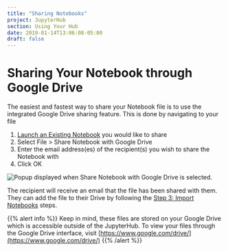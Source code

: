 ```yaml
---
title: "Sharing Notebooks"
project: JupyterHub
section: Using Your Hub
date: 2019-01-14T13:06:08-05:00
draft: false
---
```


# Sharing Your Notebook through Google Drive

The easiest and fastest way to share your Notebook file is to use the integrated Google Drive sharing feature. This is done by navigating to your file

1. [Launch an Existing Notebook](../getting-started/launch-an-existing-notebook.md#opening-an-existing-notebook-you-own-from-google-drive) you would like to share
2. Select File &gt; Share Notebook with Google Drive
3. Enter the email address\(es\) of the recipient\(s\) you wish to share the Notebook with
4. Click OK

![Popup displayed when Share Notebook with Google Drive is selected.](../.gitbook/assets/screenshot-from-2018-10-01-13-38-48.png)

The recipient will receive an email that the file has been shared with them. They can add the file to their Drive by following the [Step 3: Import Notebooks](../getting-started/step-3-import-notebooks.md) steps.

{{% alert info %}}
Keep in mind, these files are stored on your Google Drive which is accessible outside of the JupyterHub. To view your files through the Google Drive interface, visit [https://www.google.com/drive/](https://www.google.com/drive/)
{{% /alert %}}
